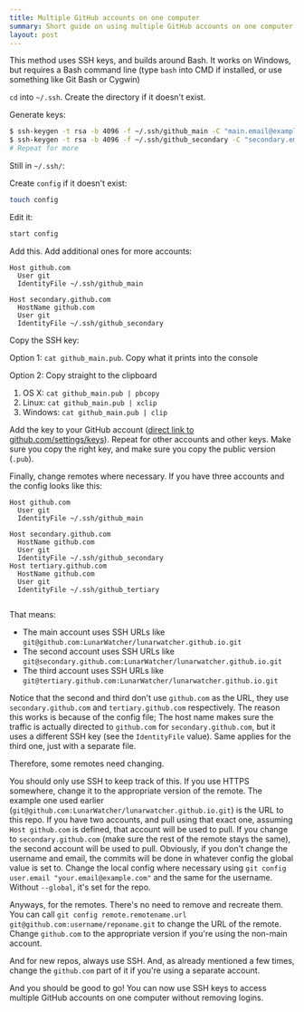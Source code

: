 ```yaml
---
title: Multiple GitHub accounts on one computer
summary: Short guide on using multiple GitHub accounts on one computer in a way that doesn't require manual account changing
layout: post
---
```


This method uses SSH keys, and builds around Bash. It works on Windows, but requires a Bash command line (type `bash` into CMD if installed, or use something like Git Bash or Cygwin)

`cd` into `~/.ssh`. Create the directory if it doesn't exist. 

Generate keys:

```bash
$ ssh-keygen -t rsa -b 4096 -f ~/.ssh/github_main -C "main.email@example.com"
$ ssh-keygen -t rsa -b 4096 -f ~/.ssh/github_secondary -C "secondary.email@example.com"
# Repeat for more
```

Still in `~/.ssh/`:

Create `config` if it doesn't exist:

```bash
touch config
```

Edit it:

```bash
start config
```

Add this. Add additional ones for more accounts:

```
Host github.com
  User git
  IdentityFile ~/.ssh/github_main

Host secondary.github.com
  HostName github.com
  User git
  IdentityFile ~/.ssh/github_secondary
```

Copy the SSH key:


Option 1: `cat github_main.pub`. Copy what it prints into the console

Option 2: Copy straight to the clipboard

1. OS X: `cat github_main.pub | pbcopy`
2. Linux: `cat github_main.pub | xclip`
3. Windows: `cat github_main.pub | clip`

Add the key to your GitHub account ([direct link to github.com/settings/keys](https://github.com/settings/keys)). Repeat for other accounts and other keys. Make sure you copy the right key, and make sure you copy the public version (`.pub`).

Finally, change remotes where necessary. If you have three accounts and the config looks like this:

```
Host github.com
  User git
  IdentityFile ~/.ssh/github_main

Host secondary.github.com
  HostName github.com
  User git
  IdentityFile ~/.ssh/github_secondary
Host tertiary.github.com
  HostName github.com
  User git
  IdentityFile ~/.ssh/github_tertiary
  
```

That means:

* The main account uses SSH URLs like `git@github.com:LunarWatcher/lunarwatcher.github.io.git`
* The second account uses SSH URLs like `git@secondary.github.com:LunarWatcher/lunarwatcher.github.io.git`
* The third account uses SSH URLs like `git@tertiary.github.com:LunarWatcher/lunarwatcher.github.io.git`

Notice that the second and third don't use `github.com` as the URL, they use `secondary.github.com` and `tertiary.github.com` respectively. The reason this works is because of the config file; The host name makes sure the traffic is actually directed to `github.com` for `secondary.github.com`, but it uses a different SSH key (see the `IdentityFile` value). Same applies for the third one, just with a separate file. 

Therefore, some remotes need changing.

You should only use SSH to keep track of this. If you use HTTPS somewhere, change it to the appropriate version of the remote. The example one used earlier (`git@github.com:LunarWatcher/lunarwatcher.github.io.git`) is the URL to this repo. If you have two accounts, and pull using that exact one, assuming `Host github.com` is defined, that account will be used to pull. If you change to `secondary.github.com` (make sure the rest of the remote stays the same), the second account will be used to pull. Obviously, if you don't change the username and email, the commits will be done in whatever config the global value is set to. Change the local config where necessary using `git config user.email "your.email@example.com"` and the same for the username. Without `--global`, it's set for the repo. 

Anyways, for the remotes. There's no need to remove and recreate them. You can call `git config remote.remotename.url git@github.com:username/reponame.git` to change the URL of the remote. Change `github.com` to the appropriate version if you're using the non-main account.

And for new repos, always use SSH. And, as already mentioned a few times, change the `github.com` part of it if you're using a separate account.

And you should be good to go! You can now use SSH keys to access multiple GitHub accounts on one computer without removing logins.

